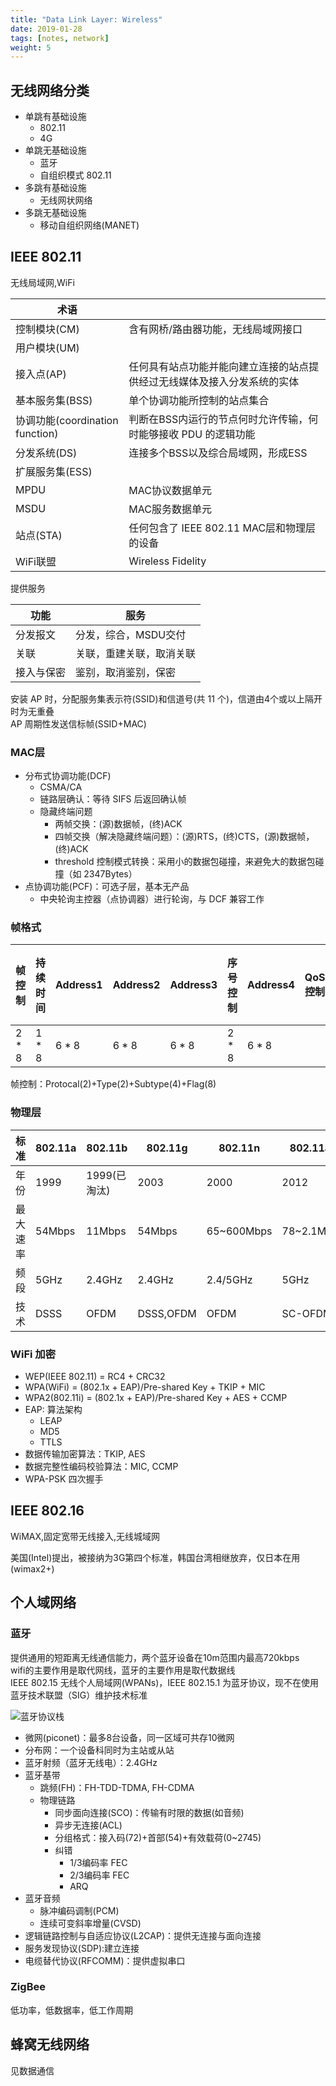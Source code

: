 ```yaml
---
title: "Data Link Layer: Wireless"
date: 2019-01-28
tags: [notes, network]
weight: 5
---
```


## 无线网络分类

* 单跳有基础设施
  * 802.11
  * 4G
* 单跳无基础设施
  * 蓝牙
  * 自组织模式 802.11
* 多跳有基础设施
  * 无线网状网络
* 多跳无基础设施
  * 移动自组织网络(MANET)

## IEEE 802.11 

无线局域网,WiFi

| 术语                            |                                                                          |
| ------------------------------- | ------------------------------------------------------------------------ |
| 控制模块(CM)                    | 含有网桥/路由器功能，无线局域网接口                                      |
| 用户模块(UM)                    |                                                                          |
| 接入点(AP)                      | 任何具有站点功能并能向建立连接的站点提供经过无线媒体及接入分发系统的实体 |
| 基本服务集(BSS)                 | 单个协调功能所控制的站点集合                                             |
| 协调功能(coordination function) | 判断在BSS内运行的节点何时允许传输，何时能够接收 PDU 的逻辑功能           |
| 分发系统(DS)                    | 连接多个BSS以及综合局域网，形成ESS                                       |
| 扩展服务集(ESS)                 |                                                                          |
| MPDU                            | MAC协议数据单元                                                          |
| MSDU                            | MAC服务数据单元                                                          |
| 站点(STA)                       | 任何包含了 IEEE 802.11 MAC层和物理层的设备                               |
| WiFi联盟                        | Wireless Fidelity                                                        |

提供服务

| 功能       | 服务                     |
| ---------- | ------------------------ |
| 分发报文   | 分发，综合，MSDU交付     |
| 关联       | 关联，重建关联，取消关联 |
| 接入与保密 | 鉴别，取消鉴别，保密     |

安装 AP 时，分配服务集表示符(SSID)和信道号(共 11 个)，信道由4个或以上隔开时为无重叠  
AP 周期性发送信标帧(SSID+MAC)  

### MAC层

* 分布式协调功能(DCF)
  * CSMA/CA
  * 链路层确认：等待 SIFS 后返回确认帧
  * 隐藏终端问题
    * 两帧交换：(源)数据帧，(终)ACK
    * 四帧交换（解决隐藏终端问题）：(源)RTS，(终)CTS，(源)数据帧，(终)ACK
    * threshold 控制模式转换：采用小的数据包碰撞，来避免大的数据包碰撞（如 2347Bytes）
* 点协调功能(PCF)：可选子层，基本无产品
  * 中央轮询主控器（点协调器）进行轮询，与 DCF 兼容工作

### 帧格式

| 帧控制 | 持续时间 | Address1 | Address2 | Address3 | 序号控制 | Address4 | QoS 控制 | 高吞吐控制 | 帧主体 | FCS |
| ------ | -------- | -------- | -------- | -------- | -------- | -------- | -------- | ---------- | ------ | --- |
| $2*8$  | $1*8$    | $6*8$    | $6*8$    | $6*8$    | $2*8$    | $6*8$    |          |            |        |     |

帧控制：Protocal(2)+Type(2)+Subtype(4)+Flag(8)

### 物理层

| 标准     | 802.11a | 802.11b      | 802.11g   | 802.11n    | 802.11ac   | 802.11ad |
| -------- | ------- | ------------ | --------- | ---------- | ---------- | -------- |
| 年份     | 1999    | 1999(已淘汰) | 2003      | 2000       | 2012       | 2014     |
| 最大速率 | 54Mbps  | 11Mbps       | 54Mbps    | 65~600Mbps | 78~2.1Mbpa | 6.76     |
| 频段     | 5GHz    | 2.4GHz       | 2.4GHz    | 2.4/5GHz   | 5GHz       | 60GHz    |
| 技术     | DSSS    | OFDM         | DSSS,OFDM | OFDM       | SC-OFDM    | SC-OFDM  |

### WiFi 加密

* WEP(IEEE 802.11) = RC4 + CRC32
* WPA(WiFi) = (802.1x + EAP)/Pre-shared Key + TKIP + MIC
* WPA2(802.11i) = (802.1x + EAP)/Pre-shared Key + AES + CCMP
* EAP: 算法架构
  * LEAP
  * MD5
  * TTLS
* 数据传输加密算法：TKIP, AES
* 数据完整性编码校验算法：MIC, CCMP
* WPA-PSK 四次握手

## IEEE 802.16 

WiMAX,固定宽带无线接入,无线城域网

美国(Intel)提出，被接纳为3G第四个标准，韩国台湾相继放弃，仅日本在用(wimax2+)

## 个人域网络

### 蓝牙

提供通用的短距离无线通信能力，两个蓝牙设备在10m范围内最高720kbps  
wifi的主要作用是取代网线，蓝牙的主要作用是取代数据线  
IEEE 802.15 无线个人局域网(WPANs)，IEEE 802.15.1 为蓝牙协议，现不在使用  
蓝牙技术联盟（SIG）维护技术标准

![蓝牙协议栈](https://gss2.bdstatic.com/-fo3dSag_xI4khGkpoWK1HF6hhy/baike/c0%3Dbaike92%2C5%2C5%2C92%2C30/sign=77da218f692762d09433acedc185639f/ae51f3deb48f8c544ad85b8330292df5e0fe7f17.jpg)

* 微网(piconet)：最多8台设备，同一区域可共存10微网
* 分布网：一个设备科同时为主站或从站
* 蓝牙射频（蓝牙无线电）：2.4GHz
* 蓝牙基带
  * 跳频(FH)：FH-TDD-TDMA, FH-CDMA
  * 物理链路
    * 同步面向连接(SCO)：传输有时限的数据(如音频)
    * 异步无连接(ACL)
    * 分组格式：接入码(72)+首部(54)+有效载荷(0~2745)
    * 纠错
      * 1/3编码率 FEC
      * 2/3编码率 FEC
      * ARQ
* 蓝牙音频
  * 脉冲编码调制(PCM)
  * 连续可变斜率增量(CVSD)
* 逻辑链路控制与自适应协议(L2CAP)：提供无连接与面向连接
* 服务发现协议(SDP):建立连接
* 电缆替代协议(RFCOMM)：提供虚拟串口

### ZigBee

低功率，低数据率，低工作周期

## 蜂窝无线网络

见数据通信
